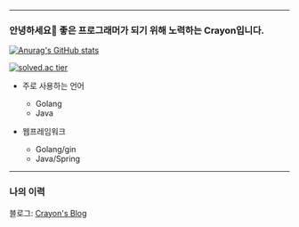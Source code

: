 * * *
### 안녕하세요🐳 좋은 프로그래머가 되기 위해 노력하는 Crayon입니다.
[![Anurag's GitHub stats](https://github-readme-stats.vercel.app/api?username=lsh328328)](https://github.com/anuraghazra/github-readme-stats)

[![solved.ac tier](http://mazassumnida.wtf/api/generate_badge?boj=lsh328328)](https://solved.ac/lsh328328)
* 주로 사용하는 언어
    * Golang
    * Java

* 웹프레임워크
    * Golang/gin
    * Java/Spring
* * *
### 나의 이력
블로그: [Crayon's Blog](https://crayonlee.tistory.com/ "Blog 바로가기")
